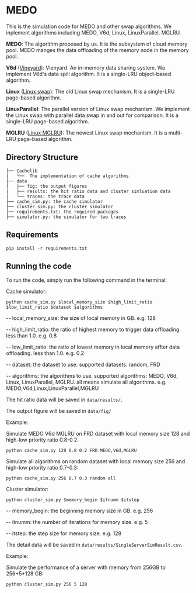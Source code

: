 # MEDO

This is the simulation code for MEDO and other swap algorithms. We inplement algorithms including MEDO, V6d, Linux, LinuxParallel, MGLRU.

**MEDO**: The algorithm proposed by us. It is the subsystem of cloud memory pool. MEDO manges the data offloading of the memory node in the memory pool.

**V6d** ([Vineyard](https://v6d.io/)): Vienyard. An in-memory data sharing system. We implement V6d's data spill algorithm. It is a single-LRU object-based algorithm.

**Linux** ([Linux swap](https://docs.kernel.org/mm/swap.html)): The old Linux swap mechanism. It is a single-LRU page-based algorithm.

**LinuxParallel**: The parallel version of Linux swap mechanism. We implement the Linux swap with parallel data swap in and out for comparison. It is a single-LRU page-based algorithm.

**MGLRU** ([Linux MGLRU](https://docs.kernel.org/admin-guide/mm/multigen_lru.html)): The newest Linux swap mechanism. It is a multi-LRU page-based algorithm.

## Directory Structure
```
├── Cachelib
|   └──  The implementation of cache algorithms
├── data
|   ├── fig: the output figures
|   ├── results: the hit ratio data and cluster simluation data
|   └── traces: the trace data
├── cache_sim.py: the cache simulator
├── cluster_sim.py: the cluster simulator
├── requirements.txt: the required packages
├── simulator.py: the simulator for two traces
```

## Requirements
```
pip install -r requirements.txt
```
## Running the code
To run the code, simply run the following command in the terminal:

Cache simulator:
```
python cache_sim.py $local_memory_size $high_limit_ratio $low_limit_ratio $dataset $algorithms
```
-- local_memory_size: the size of local memory in GB. e.g. 128

-- high_limit_ratio: the ratio of highest memory to trigger data offloading. less than 1.0. e.g. 0.8

-- low_limit_ratio: the ratio of lowest memory in local memory affter data offloading. less than 1.0. e.g. 0.2

-- dataset: the dataset to use. supported datasets: random, FRD

-- algorithms: the algorithms to use. supported algorithms: MEDO, V6d, Linux, LinuxParallel, MGLRU. all means simulate all algorithms. e.g. MEDO,V6d,Linux,LinuxParallel,MGLRU

The hit ratio data will be saved in `data/results/`.

The output figure will be saved in `data/fig/`

Example:

Simulate MEDO V6d MGLRU on FRD dataset with local memory size 128 and high-low priority ratio 0.8-0.2:
```
python cache_sim.py 128 0.8 0.2 FRD MEDO,V6d,MGLRU

```
Simulate all algorithms on random dataset with local memory size 256 and high-low priority ratio 0.7-0.3:
```
python cache_sim.py 256 0.7 0.3 random all
```



Cluster simulator:
```
python cluster_sim.py $memory_begin $itnumm $itstep
```
-- memory_begin: the beginning memory size in GB. e.g. 256

-- itnumm: the number of iterations for memory size. e.g. 5

-- itstep: the step size for memory size. e.g. 128

The detail data will be saved in `data/results/SingleServerSimResult.csv`.

Example:

Simulate the performance of a server with memory from 256GB to 256+5*128 GB:
```
python cluster_sim.py 256 5 128
```
